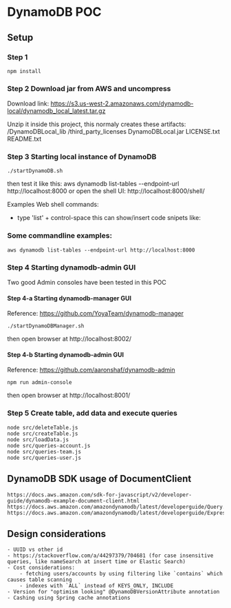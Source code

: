 # DynamoDB POC

## Setup

### Step 1
    npm install

### Step 2 Download jar from AWS and uncompress

Download link:
    https://s3.us-west-2.amazonaws.com/dynamodb-local/dynamodb_local_latest.tar.gz

Unzip it inside this project, this normaly creates these artifacts:
    /DynamoDBLocal_lib
    /third_party_licenses
    DynamoDBLocal.jar
    LICENSE.txt
    README.txt

### Step 3 Starting local instance of DynamoDB
    ./startDynamoDB.sh

then test it like this:
    aws dynamodb list-tables --endpoint-url http://localhost:8000
or open the shell UI:
    http://localhost:8000/shell/

Examples Web shell commands:
- type 'list' + control-space this can show/insert code snipets like:


### Some commandline examples:

    aws dynamodb list-tables --endpoint-url http://localhost:8000


### Step 4 Starting dynamodb-admin GUI

Two good Admin consoles have been tested in this POC

#### Step 4-a Starting dynamodb-manager GUI

Reference: https://github.com/YoyaTeam/dynamodb-manager

    ./startDynamoDBManager.sh
then open browser at http://localhost:8002/

#### Step 4-b Starting dynamodb-admin GUI

Reference: https://github.com/aaronshaf/dynamodb-admin

    npm run admin-console
then open browser at http://localhost:8001/

### Step 5 Create table, add data and execute queries

    node src/deleteTable.js
    node src/createTable.js
    node src/loadData.js
    node src/queries-account.js
    node src/queries-team.js
    node src/queries-user.js


## DynamoDB SDK usage of DocumentClient

    https://docs.aws.amazon.com/sdk-for-javascript/v2/developer-guide/dynamodb-example-document-client.html
    https://docs.aws.amazon.com/amazondynamodb/latest/developerguide/Query.html#Query.KeyConditionExpressions
    https://docs.aws.amazon.com/amazondynamodb/latest/developerguide/Expressions.OperatorsAndFunctions.html

## Design considerations
    - UUID vs other id
    - https://stackoverflow.com/a/44297379/704681 (for case insensitive queries, like nameSearch at insert time or Elastic Search)
    - Cost considerations:
        - fetching users/accounts by using filtering like `contains` which causes table scanning
        - indexes with `ALL` instead of KEYS_ONLY, INCLUDE
    - Version for "optimism looking" @DynamoDBVersionAttribute annotation
    - Cashing using Spring cache annotations

